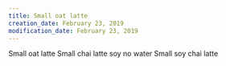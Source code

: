 ```yaml
---
title: Small oat latte
creation_date: February 23, 2019
modification_date: February 23, 2019
---
```



Small oat latte
Small chai latte soy no water 
Small soy chai latte
